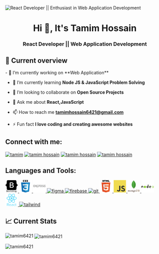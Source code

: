 
![React Developer || Enthusiast in Web Application Development](https://i.ibb.co/ZxhZmXN/git-hub-banner.png)
<h1 align="center">Hi 👋, It's Tamim Hossain</h1>
<h3 align="center">React Developer || Web Application Development</h3>



<h2 align="left">👀 Current overview</h2>
- 🔭 I’m currently working on **Web Application**

- 🌱 I’m currently learning **Node JS & JavaScript Problem Solving**

- 👯 I’m looking to collaborate on **Open Source Projects**

- 💬 Ask me about **React,JavaScript**

- 📫 How to reach me **tamimhossain6421@gmail.com**

- ⚡ Fun fact **I love coding and creating awesome websites**

<h2 align="left">Connect with me:</h2>
<p align="left">
<a href="https://twitter.com/tamim" target="blank"><img align="center" src="https://raw.githubusercontent.com/rahuldkjain/github-profile-readme-generator/master/src/images/icons/Social/twitter.svg" alt="tamim" height="30" width="40" /></a>
<a href="https://linkedin.com/in/tamim-hossain-eub/" target="blank"><img align="center" src="https://raw.githubusercontent.com/rahuldkjain/github-profile-readme-generator/master/src/images/icons/Social/linked-in-alt.svg" alt="tamim hossain" height="30" width="40" /></a>
<a href="https://www.fb.com/tamim hossain.77/" target="blank"><img align="center" src="https://raw.githubusercontent.com/rahuldkjain/github-profile-readme-generator/master/src/images/icons/Social/facebook.svg" alt="tamim hossain" height="30" width="40" /></a>
<a href="https://instagram.com/tamim hossain" target="blank"><img align="center" src="https://raw.githubusercontent.com/rahuldkjain/github-profile-readme-generator/master/src/images/icons/Social/instagram.svg" alt="tamim hossain" height="30" width="40" /></a>
</p>

<h2 align="left">Languages and Tools:</h2>
<p align="left"> <a href="https://getbootstrap.com" target="_blank" rel="noreferrer"> <img src="https://raw.githubusercontent.com/devicons/devicon/master/icons/bootstrap/bootstrap-plain-wordmark.svg" alt="bootstrap" width="40" height="40"/> </a> <a href="https://www.w3schools.com/css/" target="_blank" rel="noreferrer"> <img src="https://raw.githubusercontent.com/devicons/devicon/master/icons/css3/css3-original-wordmark.svg" alt="css3" width="40" height="40"/> </a> <a href="https://expressjs.com" target="_blank" rel="noreferrer"> <img src="https://raw.githubusercontent.com/devicons/devicon/master/icons/express/express-original-wordmark.svg" alt="express" width="40" height="40"/> </a> <a href="https://www.figma.com/" target="_blank" rel="noreferrer"> <img src="https://www.vectorlogo.zone/logos/figma/figma-icon.svg" alt="figma" width="40" height="40"/> </a> <a href="https://firebase.google.com/" target="_blank" rel="noreferrer"> <img src="https://www.vectorlogo.zone/logos/firebase/firebase-icon.svg" alt="firebase" width="40" height="40"/> </a> <a href="https://git-scm.com/" target="_blank" rel="noreferrer"> <img src="https://www.vectorlogo.zone/logos/git-scm/git-scm-icon.svg" alt="git" width="40" height="40"/> </a> <a href="https://www.w3.org/html/" target="_blank" rel="noreferrer"> <img src="https://raw.githubusercontent.com/devicons/devicon/master/icons/html5/html5-original-wordmark.svg" alt="html5" width="40" height="40"/> </a> <a href="https://developer.mozilla.org/en-US/docs/Web/JavaScript" target="_blank" rel="noreferrer"> <img src="https://raw.githubusercontent.com/devicons/devicon/master/icons/javascript/javascript-original.svg" alt="javascript" width="40" height="40"/> </a> <a href="https://www.mongodb.com/" target="_blank" rel="noreferrer"> <img src="https://raw.githubusercontent.com/devicons/devicon/master/icons/mongodb/mongodb-original-wordmark.svg" alt="mongodb" width="40" height="40"/> </a> <a href="https://nodejs.org" target="_blank" rel="noreferrer"> <img src="https://raw.githubusercontent.com/devicons/devicon/master/icons/nodejs/nodejs-original-wordmark.svg" alt="nodejs" width="40" height="40"/> </a> <a href="https://reactjs.org/" target="_blank" rel="noreferrer"> <img src="https://raw.githubusercontent.com/devicons/devicon/master/icons/react/react-original-wordmark.svg" alt="react" width="40" height="40"/> </a> <a href="https://tailwindcss.com/" target="_blank" rel="noreferrer"> <img src="https://www.vectorlogo.zone/logos/tailwindcss/tailwindcss-icon.svg" alt="tailwind" width="40" height="40"/> </a> </p>

<h2 align="left">📈 Current Stats</h2>
<p><img align="left"  width="full"  src="https://github-readme-stats.vercel.app/api/top-langs?username=tamim6421&show_icons=true&locale=en&layout=compact" alt="tamim6421" /></p>

<p>&nbsp;<img align="center" width="full" src="https://github-readme-stats.vercel.app/api?username=tamim6421&show_icons=true&locale=en" alt="tamim6421" /></p>


<p><img align="center" width="full" src="https://github-readme-streak-stats.herokuapp.com/?user=tamim6421&show_icons=true&locale=en" alt="tamim6421" /></p>



